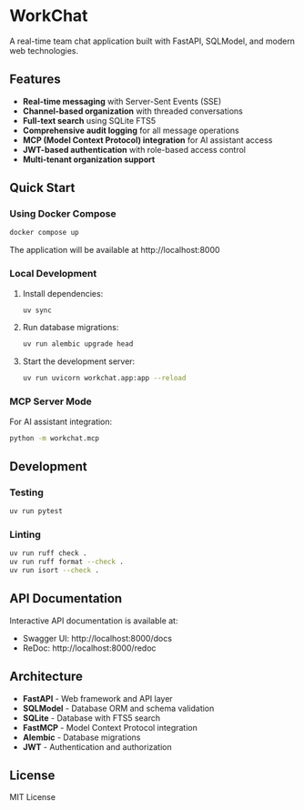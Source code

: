 # WorkChat

A real-time team chat application built with FastAPI, SQLModel, and modern web technologies.

## Features

- **Real-time messaging** with Server-Sent Events (SSE)
- **Channel-based organization** with threaded conversations  
- **Full-text search** using SQLite FTS5
- **Comprehensive audit logging** for all message operations
- **MCP (Model Context Protocol) integration** for AI assistant access
- **JWT-based authentication** with role-based access control
- **Multi-tenant organization support**

## Quick Start

### Using Docker Compose

```bash
docker compose up
```

The application will be available at http://localhost:8000

### Local Development

1. Install dependencies:
   ```bash
   uv sync
   ```

2. Run database migrations:
   ```bash
   uv run alembic upgrade head
   ```

3. Start the development server:
   ```bash
   uv run uvicorn workchat.app:app --reload
   ```

### MCP Server Mode

For AI assistant integration:

```bash
python -m workchat.mcp
```

## Development

### Testing

```bash
uv run pytest
```

### Linting

```bash
uv run ruff check .
uv run ruff format --check .
uv run isort --check .
```

## API Documentation

Interactive API documentation is available at:
- Swagger UI: http://localhost:8000/docs
- ReDoc: http://localhost:8000/redoc

## Architecture

- **FastAPI** - Web framework and API layer
- **SQLModel** - Database ORM and schema validation  
- **SQLite** - Database with FTS5 search
- **FastMCP** - Model Context Protocol integration
- **Alembic** - Database migrations
- **JWT** - Authentication and authorization

## License

MIT License